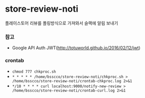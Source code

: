# store-review-noti
플레이스토어 리뷰를 폴링방식으로 가져와서 슬랙에 알림 보내기

### 참고
- Google API Auth JWT(http://totuworld.github.io/2016/02/12/jwt)

### crontab
- ```chmod 777 chkproc.sh```
- ```* * * * * /home/bsscco/store-review-noti/chkproc.sh > /home/bsscco/store-review-noti/crontab-chkproc.log 2>&1```
- ```*/10 * * * * curl localhost:9000/notify-new-review > /home/bsscco/store-review-noti/crontab-curl.log 2>&1```
